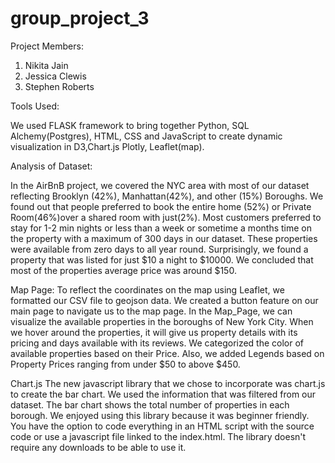 # group_project_3

Project Members:

1. Nikita Jain
2. Jessica Clewis
3. Stephen Roberts

Tools Used:

We used FLASK framework to bring together Python, SQL Alchemy(Postgres), HTML, CSS and JavaScript to create dynamic visualization in D3,Chart.js
Plotly, Leaflet(map).

Analysis of Dataset:

In the AirBnB project, we covered the NYC area with most of our dataset reflecting Brooklyn (42%), Manhattan(42%), and other (15%) Boroughs.
We found out that people preferred to book the entire home (52%) or Private Room(46%)over a shared room with just(2%). Most customers
preferred to stay for 1-2 min nights or less than a week or sometime a months time on the property with a maximum of 300 days in our
dataset. These properties were available from zero days to all year round. Surprisingly, we found a property that was listed for just
$10 a night to $10000. We concluded that most of the properties average price was around $150.

Map Page:
To reflect the coordinates on the map using Leaflet, we formatted our CSV file to geojson data. We created a button feature on our
main page to navigate us to the map page. In the Map_Page, we can visualize the available properties in the boroughs of New York City.
When we hover around the properties, it will give us property details with its pricing and days available with its reviews. We
categorized the color of available properties based on their Price. Also, we added Legends based on Property Prices ranging from under $50
to above $450.

Chart.js 
The new javascript library that we chose to incorporate was chart.js to create the bar chart. We used the information that was filtered from our dataset. The bar chart shows the total number of properties in each borough. We enjoyed using this library because it was beginner friendly. You have the option to code everything in an HTML script with the source code or use a javascript file linked to the index.html. The library doesn't require any downloads to be able to use it. 
